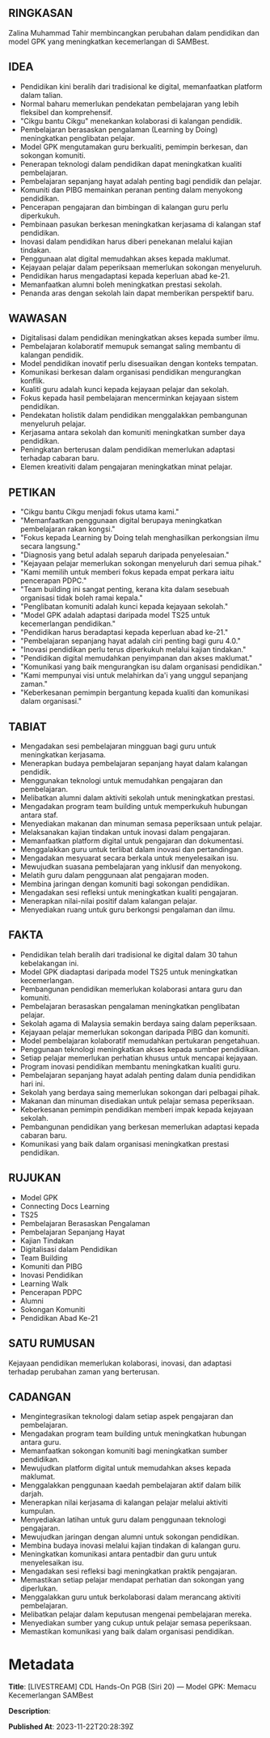 ## RINGKASAN
Zalina Muhammad Tahir membincangkan perubahan dalam pendidikan dan model GPK yang meningkatkan kecemerlangan di SAMBest.

## IDEA
- Pendidikan kini beralih dari tradisional ke digital, memanfaatkan platform dalam talian.
- Normal baharu memerlukan pendekatan pembelajaran yang lebih fleksibel dan komprehensif.
- "Cikgu bantu Cikgu" menekankan kolaborasi di kalangan pendidik.
- Pembelajaran berasaskan pengalaman (Learning by Doing) meningkatkan penglibatan pelajar.
- Model GPK mengutamakan guru berkualiti, pemimpin berkesan, dan sokongan komuniti.
- Penerapan teknologi dalam pendidikan dapat meningkatkan kualiti pembelajaran.
- Pembelajaran sepanjang hayat adalah penting bagi pendidik dan pelajar.
- Komuniti dan PIBG memainkan peranan penting dalam menyokong pendidikan.
- Pencerapan pengajaran dan bimbingan di kalangan guru perlu diperkukuh.
- Pembinaan pasukan berkesan meningkatkan kerjasama di kalangan staf pendidikan.
- Inovasi dalam pendidikan harus diberi penekanan melalui kajian tindakan.
- Penggunaan alat digital memudahkan akses kepada maklumat.
- Kejayaan pelajar dalam peperiksaan memerlukan sokongan menyeluruh.
- Pendidikan harus mengadaptasi kepada keperluan abad ke-21.
- Memanfaatkan alumni boleh meningkatkan prestasi sekolah.
- Penanda aras dengan sekolah lain dapat memberikan perspektif baru.

## WAWASAN
- Digitalisasi dalam pendidikan meningkatkan akses kepada sumber ilmu.
- Pembelajaran kolaboratif memupuk semangat saling membantu di kalangan pendidik.
- Model pendidikan inovatif perlu disesuaikan dengan konteks tempatan.
- Komunikasi berkesan dalam organisasi pendidikan mengurangkan konflik.
- Kualiti guru adalah kunci kepada kejayaan pelajar dan sekolah.
- Fokus kepada hasil pembelajaran mencerminkan kejayaan sistem pendidikan.
- Pendekatan holistik dalam pendidikan menggalakkan pembangunan menyeluruh pelajar.
- Kerjasama antara sekolah dan komuniti meningkatkan sumber daya pendidikan.
- Peningkatan berterusan dalam pendidikan memerlukan adaptasi terhadap cabaran baru.
- Elemen kreativiti dalam pengajaran meningkatkan minat pelajar.

## PETIKAN
- "Cikgu bantu Cikgu menjadi fokus utama kami."
- "Memanfaatkan penggunaan digital berupaya meningkatkan pembelajaran rakan kongsi."
- "Fokus kepada Learning by Doing telah menghasilkan perkongsian ilmu secara langsung."
- "Diagnosis yang betul adalah separuh daripada penyelesaian."
- "Kejayaan pelajar memerlukan sokongan menyeluruh dari semua pihak."
- "Kami memilih untuk memberi fokus kepada empat perkara iaitu pencerapan PDPC."
- "Team building ini sangat penting, kerana kita dalam sesebuah organisasi tidak boleh ramai kepala."
- "Penglibatan komuniti adalah kunci kepada kejayaan sekolah."
- "Model GPK adalah adaptasi daripada model TS25 untuk kecemerlangan pendidikan."
- "Pendidikan harus beradaptasi kepada keperluan abad ke-21."
- "Pembelajaran sepanjang hayat adalah ciri penting bagi guru 4.0."
- "Inovasi pendidikan perlu terus diperkukuh melalui kajian tindakan."
- "Pendidikan digital memudahkan penyimpanan dan akses maklumat."
- "Komunikasi yang baik mengurangkan isu dalam organisasi pendidikan."
- "Kami mempunyai visi untuk melahirkan da'i yang unggul sepanjang zaman."
- "Keberkesanan pemimpin bergantung kepada kualiti dan komunikasi dalam organisasi."

## TABIAT
- Mengadakan sesi pembelajaran mingguan bagi guru untuk meningkatkan kerjasama.
- Menerapkan budaya pembelajaran sepanjang hayat dalam kalangan pendidik.
- Menggunakan teknologi untuk memudahkan pengajaran dan pembelajaran.
- Melibatkan alumni dalam aktiviti sekolah untuk meningkatkan prestasi.
- Mengadakan program team building untuk memperkukuh hubungan antara staf.
- Menyediakan makanan dan minuman semasa peperiksaan untuk pelajar.
- Melaksanakan kajian tindakan untuk inovasi dalam pengajaran.
- Memanfaatkan platform digital untuk pengajaran dan dokumentasi.
- Menggalakkan guru untuk terlibat dalam inovasi dan pertandingan.
- Mengadakan mesyuarat secara berkala untuk menyelesaikan isu.
- Mewujudkan suasana pembelajaran yang inklusif dan menyokong.
- Melatih guru dalam penggunaan alat pengajaran moden.
- Membina jaringan dengan komuniti bagi sokongan pendidikan.
- Mengadakan sesi refleksi untuk meningkatkan kualiti pengajaran.
- Menerapkan nilai-nilai positif dalam kalangan pelajar.
- Menyediakan ruang untuk guru berkongsi pengalaman dan ilmu.

## FAKTA
- Pendidikan telah beralih dari tradisional ke digital dalam 30 tahun kebelakangan ini.
- Model GPK diadaptasi daripada model TS25 untuk meningkatkan kecemerlangan.
- Pembangunan pendidikan memerlukan kolaborasi antara guru dan komuniti.
- Pembelajaran berasaskan pengalaman meningkatkan penglibatan pelajar.
- Sekolah agama di Malaysia semakin berdaya saing dalam peperiksaan.
- Kejayaan pelajar memerlukan sokongan daripada PIBG dan komuniti.
- Model pembelajaran kolaboratif memudahkan pertukaran pengetahuan.
- Penggunaan teknologi meningkatkan akses kepada sumber pendidikan.
- Setiap pelajar memerlukan perhatian khusus untuk mencapai kejayaan.
- Program inovasi pendidikan membantu meningkatkan kualiti guru.
- Pembelajaran sepanjang hayat adalah penting dalam dunia pendidikan hari ini.
- Sekolah yang berdaya saing memerlukan sokongan dari pelbagai pihak.
- Makanan dan minuman disediakan untuk pelajar semasa peperiksaan.
- Keberkesanan pemimpin pendidikan memberi impak kepada kejayaan sekolah.
- Pembangunan pendidikan yang berkesan memerlukan adaptasi kepada cabaran baru.
- Komunikasi yang baik dalam organisasi meningkatkan prestasi pendidikan.

## RUJUKAN
- Model GPK
- Connecting Docs Learning
- TS25
- Pembelajaran Berasaskan Pengalaman
- Pembelajaran Sepanjang Hayat
- Kajian Tindakan
- Digitalisasi dalam Pendidikan
- Team Building
- Komuniti dan PIBG
- Inovasi Pendidikan
- Learning Walk
- Pencerapan PDPC
- Alumni
- Sokongan Komuniti
- Pendidikan Abad Ke-21

## SATU RUMUSAN
Kejayaan pendidikan memerlukan kolaborasi, inovasi, dan adaptasi terhadap perubahan zaman yang berterusan.

## CADANGAN
- Mengintegrasikan teknologi dalam setiap aspek pengajaran dan pembelajaran.
- Mengadakan program team building untuk meningkatkan hubungan antara guru.
- Memanfaatkan sokongan komuniti bagi meningkatkan sumber pendidikan.
- Mewujudkan platform digital untuk memudahkan akses kepada maklumat.
- Menggalakkan penggunaan kaedah pembelajaran aktif dalam bilik darjah.
- Menerapkan nilai kerjasama di kalangan pelajar melalui aktiviti kumpulan.
- Menyediakan latihan untuk guru dalam penggunaan teknologi pengajaran.
- Mewujudkan jaringan dengan alumni untuk sokongan pendidikan.
- Membina budaya inovasi melalui kajian tindakan di kalangan guru.
- Meningkatkan komunikasi antara pentadbir dan guru untuk menyelesaikan isu.
- Mengadakan sesi refleksi bagi meningkatkan praktik pengajaran.
- Memastikan setiap pelajar mendapat perhatian dan sokongan yang diperlukan.
- Menggalakkan guru untuk berkolaborasi dalam merancang aktiviti pembelajaran.
- Melibatkan pelajar dalam keputusan mengenai pembelajaran mereka.
- Menyediakan sumber yang cukup untuk pelajar semasa peperiksaan.
- Memastikan komunikasi yang baik dalam organisasi pendidikan.

# Metadata
**Title**: [LIVESTREAM] CDL Hands-On PGB (Siri 20) — Model GPK: Memacu Kecemerlangan SAMBest

**Description**: 

**Published At**: 2023-11-22T20:28:39Z